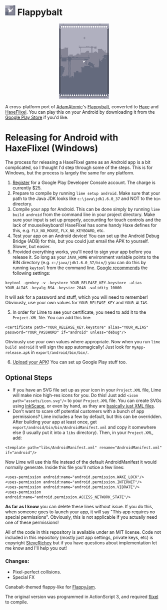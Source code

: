 # ![Icon](assets/icon.png) Flappybalt

<p align="center">
<img src="assets/screenshot.png" alt="Screenshot"/>
</p>

A cross-platform port of [AdamAtomic](https://github.com/AdamAtomic)'s [Flappybalt](http://adamatomic.com/flappybalt/), converted to [Haxe](http://www.haxe.org) and [HaxeFlixel](http://www.haxeflixel.com). You can play this on your Android by downloading it from the [Google Play Store](https://play.google.com/store/apps/details?id=com.steverichey.flappybalt) if you'd like.

# Releasing for Android with HaxeFlixel (Windows)

The process for releasing a HaxeFlixel game as an Android app is a bit complicated, so I thought I'd step through some of the steps. This is for Windows, but the process is largely the same for any platform.

1. [Register](https://play.google.com/apps/publish/signup/) for a Google Play Developer Console account. The charge is currently $25.
2. Prepare to compile by running `lime setup android`. Make sure that your path to the Java JDK looks like `c:\java\jdk1.6.0_37` and NOT to the `bin` directory.
2. Compile your app for Android. This can be done simply by running `lime build android` from the command line in your project directory. Make sure your input is set up properly, accounting for touch controls and the lack of mouse/keyboard! HaxeFlixel has some handy Haxe defines for this, e.g. `FLX_NO_MOUSE`, `FLX_NO_KEYBOARD`, etc.
3. Test your app on an Android device! You can set up the Android Debug Bridge (ADB) for this, but you could just email the APK to yourself. Slower, but easier.
4. Provided everything works, you'll need to sign your app before you release it. So long as your `JAVA_HOME` environment variable points to the BIN directory (e.g. `c:/java/jdk1.6.0_37/bin/`) you can do this by running `keytool` from the command line. [Google recommends](http://developer.android.com/tools/publishing/app-signing.html) the following settings:

````
keytool -genkey -v -keystore YOUR_RELEASE_KEY.keystore -alias YOUR_ALIAS -keyalg RSA -keysize 2048 -validity 10000
````

It will ask for a password and stuff, which you will need to remember! Obviously, use your own values for `YOUR_RELEASE_KEY` and `YOUR_ALIAS`.

5. In order for Lime to see your certificate, you need to add it to the `Project.XML` file. You can add this line:

````
<certificate path="YOUR_RELEASE_KEY.keystore" alias="YOUR_ALIAS" password="YOUR_PASSWORD" if="android" unless="debug"/>
````

Obviously use your own values where appropriate. Now when you run `lime build android` it will sign the app automagically! Just look for `MyApp-release.apk` in `export/android/bin/bin/`.

6. [Upload your APK](https://play.google.com/apps/publish/)! You can set up Google Play stuff too.

## Optional Steps

* If you have an SVG file set up as your icon in your `Project.XML` file, Lime will make nice high-res icons for you. Do this! Just add `<icon path="assets/icon.svg"/>` to your `Project.XML` file. You can create SVGs using [InkScape](http://inkscape.org/en/), or even by hand, as they are [basically just XML files](http://www.w3.org/TR/SVG11/).
* Don't want to scare off potential customers with a bunch of app permissions? Lime includes a few by default, but this can be overridden. After building your app at least once, get `export/android/bin/bin/AndroidManifest.xml` and copy it somewhere else (I usually put it into a `libs` directory). Then, in your `Project.XML`, add:

````
<template path="libs/AndroidManifest.xml" rename="AndroidManifest.xml" if="android"/>
````

Now Lime will use this file instead of the default AndroidManifest it would normally generate. Inside this file you'll notice a few lines:

````
<uses-permission android:name="android.permission.WAKE_LOCK"/>
<uses-permission android:name="android.permission.INTERNET"/>
<uses-permission android:name="android.permission.VIBRATE"/>
<uses-permission android:name="android.permission.ACCESS_NETWORK_STATE"/>
````

**As far as I know** you can delete these lines without issue. If you do this, when someone goes to launch your app, it will say "This app requires no special permissions". Obviously, this is not applicable if you actually need one of these permissions!

All of the code in this repository is available under an MIT license. Code not included in this repository (mostly just app settings, private keys, etc) is copyright [SteveRichey](https://github.com/steverichey) but if you have questions about implementation let me know and I'll help you out!

### Changes:
* Pixel-perfect collisions.
* Special FX

Canabalt-themed flappy-like for [FlappyJam](http://itch.io/jam/flappyjam).

The original version was programmed in ActionScript 3, and required [flixel](http://flixel.org/) to compile.